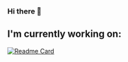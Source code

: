 ### Hi there 👋

## I'm currently working on:
[![Readme Card](https://github-readme-stats.vercel.app/api/pin/?username=AkseliManninen&repo=Electricity-Data-Project)](https://github.com/AkseliManninen/Electricity-Data-Project)

<!--
**AkseliManninen/AkseliManninen** is a ✨ _special_ ✨ repository because its `README.md` (this file) appears on your GitHub profile.

Here are some ideas to get you started:

- 🔭 I’m currently working on ...
- 🌱 I’m currently learning ...
- 👯 I’m looking to collaborate on ...
- 🤔 I’m looking for help with ...
- 💬 Ask me about ...
- 📫 How to reach me: ...
- 😄 Pronouns: ...
- ⚡ Fun fact: ...
-->
